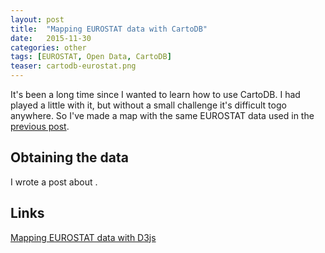 ```yaml
---
layout: post
title:  "Mapping EUROSTAT data with CartoDB"
date:   2015-11-30
categories: other
tags: [EUROSTAT, Open Data, CartoDB]
teaser: cartodb-eurostat.png
---
```

It's been a long time since I wanted to learn how to use CartoDB. I had played a little with it, but without a small challenge it's difficult togo anywhere. So I've made a map with the same EUROSTAT data used in the [previous post][previous post].

Obtaining the data
------------------

I wrote a post about .

Links
-----
[Mapping EUROSTAT data with D3js][previous post]


[previous post]: ../d3/2015/09/25/d3-creating-EUROSTAT-maps.html
[download regions]: http://ec.europa.eu/eurostat/web/gisco/geodata/reference-data/administrative-units-statistical-units
[population data]: http://appsso.eurostat.ec.europa.eu/nui/show.do?dataset=demo_r_pjanaggr3&lang=en
